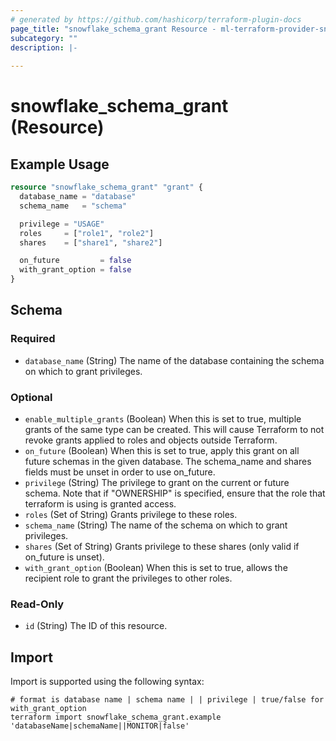 ```yaml
---
# generated by https://github.com/hashicorp/terraform-plugin-docs
page_title: "snowflake_schema_grant Resource - ml-terraform-provider-snowflake"
subcategory: ""
description: |-
  
---
```


# snowflake_schema_grant (Resource)



## Example Usage

```terraform
resource "snowflake_schema_grant" "grant" {
  database_name = "database"
  schema_name   = "schema"

  privilege = "USAGE"
  roles     = ["role1", "role2"]
  shares    = ["share1", "share2"]

  on_future         = false
  with_grant_option = false
}
```

<!-- schema generated by tfplugindocs -->
## Schema

### Required

- `database_name` (String) The name of the database containing the schema on which to grant privileges.

### Optional

- `enable_multiple_grants` (Boolean) When this is set to true, multiple grants of the same type can be created. This will cause Terraform to not revoke grants applied to roles and objects outside Terraform.
- `on_future` (Boolean) When this is set to true, apply this grant on all future schemas in the given database. The schema_name and shares fields must be unset in order to use on_future.
- `privilege` (String) The privilege to grant on the current or future schema. Note that if "OWNERSHIP" is specified, ensure that the role that terraform is using is granted access.
- `roles` (Set of String) Grants privilege to these roles.
- `schema_name` (String) The name of the schema on which to grant privileges.
- `shares` (Set of String) Grants privilege to these shares (only valid if on_future is unset).
- `with_grant_option` (Boolean) When this is set to true, allows the recipient role to grant the privileges to other roles.

### Read-Only

- `id` (String) The ID of this resource.

## Import

Import is supported using the following syntax:

```shell
# format is database name | schema name | | privilege | true/false for with_grant_option
terraform import snowflake_schema_grant.example 'databaseName|schemaName||MONITOR|false'
```
